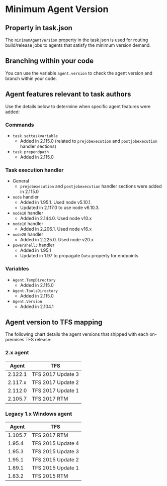 # Minimum Agent Version

## Property in task.json

The `minimumAgentVersion` property in the task.json is used for routing build/release jobs to agents that satisfy the minimum version demand.

## Branching within your code

You can use the variable `agent.version` to check the agent version and branch within your code.

## Agent features relevant to task authors

Use the details below to determine when specific agent features were added:

### Commands

* `task.settaskvariable`
  - Added in 2.115.0 (related to `prejobexecution` and `postjobexecution` handler sections)
* `task.prependpath`
  - Added in 2.115.0

### Task execution handler

* General
  - `prejobexecution` and `postjobexecution` handler sections were added in 2.115.0
* `node` handler
  - Added in 1.95.1. Used node v5.10.1.
  - Updated in 2.117.0 to use node v6.10.3.
* `node10` handler
  - Added in 2.144.0. Used node v10.x
* `node16` handler
  - Added in 2.206.1. Used node v16.x
* `node20` handler
  - Added in 2.225.0. Used node v20.x
* `powershell3` handler
  - Added in 1.95.1
  - Updated in 1.97 to propagate `Data` property for endpoints

### Variables

* `Agent.TempDirectory`
  - Added in 2.115.0
* `Agent.ToolsDirectory`
  - Added in 2.115.0
* `Agent.Version`
  - Added in 2.104.1

## Agent version to TFS mapping

The following chart details the agent versions that shipped with each on-premises TFS release:

### 2.x agent

| Agent   | TFS               |
|---------|-------------------|
| 2.122.1 | TFS 2017 Update 3 |
| 2.117.x | TFS 2017 Update 2 |
| 2.112.0 | TFS 2017 Update 1 |
| 2.105.7 | TFS 2017 RTM      |


### Legacy 1.x Windows agent

| Agent   | TFS               |
|---------|-------------------|
| 1.105.7 | TFS 2017 RTM      |
| 1.95.4  | TFS 2015 Update 4 |
| 1.95.3  | TFS 2015 Update 3 |
| 1.95.1  | TFS 2015 Update 2 |
| 1.89.1  | TFS 2015 Update 1 |
| 1.83.2  | TFS 2015 RTM      |
